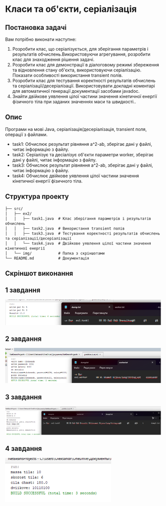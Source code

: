# Класи та об'єкти, серіалізація

## Постановка задачі
Вам потрібно виконати наступне:
1. Розробити клас, що серіалізується, для зберігання параметрів і результатів
обчислень.Використовуючи агрегування, розробити клас для знаходження рішення
задачі. 
2. Розробити клас для демонстрації в діалоговому режимі збереження та
відновлення стану об'єкта, використовуючи серіалізацію. Показати особливості
використання transient полів. 
3. Розробити клас для тестування коректності результатів обчислень та
серіалізації/десеріалізації.
Використовувати докладні коментарі для автоматичної генерації
документації засобами javadoc.
4. Знайти двійкове уявлення цілої частини значення кінетичної енергії
фізичного тіла при заданих значеннях маси та швидкості..
   
## Опис
Програми на мові Java, серіалізація/десеріалізація, transient поля, операції з файлами.
- task1: Обчислює результат рівняння a^2-ab, зберігає дані у файлі, читає інформацію з файлу.
- task2: Серіалізує та десіалізує об'єкти параметри worker, зберігає дані у файлі, читає інформацію з файлу.
- task3: Обчислює результат рівняння a^2-ab, зберігає дані у файлі, читає інформацію з файлу.
- task4: Обчислює двійкове уявлення цілої частини значення кінетичної енергії фізичного тіла.


## Структура проекту
```
├── src/                  
│   ├── ex2/              
│   │   ├── task1.java  # Клас зберігання параметрів і результатів обчислень
│   │   ├── task2.java  # Використання transient полів
│   │   ├── task3.java  # Тестування коректності результатів обчислень та серіалізації/десеріалізації
│   │   └── task4.java  # Двійкове уявлення цілої частини значення кінетичної енергії
│   └── img/            # Папка з скріншотами         
└── README.md           # Документація
```


## Скріншот виконання
## 1 завдання
![](https://github.com/DESTROYchambo/Praktika-OOP/blob/56790afad140e48897a4b12a53fd0f6c22704e96/img/task1.png)

## 2 завдання
![](https://github.com/DESTROYchambo/Praktika-OOP/blob/56790afad140e48897a4b12a53fd0f6c22704e96/img/task2.png)

## 3 завдання
![](https://github.com/DESTROYchambo/Praktika-OOP/blob/56790afad140e48897a4b12a53fd0f6c22704e96/img/task3.png)

## 4 завдання
![](https://github.com/DESTROYchambo/Praktika-OOP/blob/56790afad140e48897a4b12a53fd0f6c22704e96/img/task4.png)
